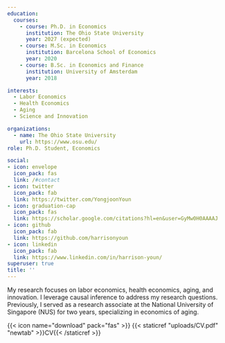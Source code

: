 ```yaml
---
education:
  courses:
    - course: Ph.D. in Economics
      institution: The Ohio State University
      year: 2027 (expected)
    - course: M.Sc. in Economics
      institution: Barcelona School of Economics
      year: 2020
    - course: B.Sc. in Economics and Finance
      institution: University of Amsterdam
      year: 2018

interests:
  - Labor Economics
  - Health Economics
  - Aging
  - Science and Innovation

organizations:
  - name: The Ohio State University
    url: https://www.osu.edu/
role: Ph.D. Student, Economics

social:
- icon: envelope
  icon_pack: fas
  link: /#contact
- icon: twitter
  icon_pack: fab
  link: https://twitter.com/YongjoonYoun
- icon: graduation-cap
  icon_pack: fas
  link: https://scholar.google.com/citations?hl=en&user=GyMw0H0AAAAJ
- icon: github
  icon_pack: fab
  link: https://github.com/harrisonyoun
- icon: linkedin
  icon_pack: fab
  link: https://www.linkedin.com/in/harrison-youn/
superuser: true
title: ''
---
```


My research focuses on labor economics, health economics, aging, and innovation. I leverage causal inference to address my research questions. Previously, I served as a research associate at the National University of Singapore (NUS) for two years, specializing in economics of aging.

{{< icon name="download" pack="fas" >}} {{< staticref "uploads/CV.pdf" "newtab" >}}CV{{< /staticref >}}
